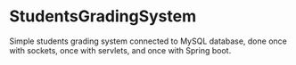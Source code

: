 # StudentsGradingSystem
Simple students grading system connected to MySQL database, done once with sockets, once with servlets, and once with Spring boot.
